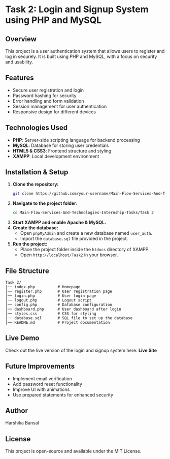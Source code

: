 # Task 2: Login and Signup System using PHP and MySQL

## Overview
This project is a user authentication system that allows users to register and log in securely. It is built using PHP and MySQL, with a focus on security and usability.

## Features
- Secure user registration and login
- Password hashing for security
- Error handling and form validation
- Session management for user authentication
- Responsive design for different devices

## Technologies Used
- **PHP**: Server-side scripting language for backend processing
- **MySQL**: Database for storing user credentials
- **HTML5 & CSS3**: Frontend structure and styling
- **XAMPP**: Local development environment

## Installation & Setup
1. **Clone the repository:**
   ```sh
   git clone https://github.com/your-username/Main-Flow-Services-And-Technologies-Internship-Tasks.git
   ```
2. **Navigate to the project folder:**
   ```sh
   cd Main-Flow-Services-And-Technologies-Internship-Tasks/Task 2
   ```
3. **Start XAMPP and enable Apache & MySQL.**
4. **Create the database:**
   - Open `phpMyAdmin` and create a new database named `user_auth`.
   - Import the `database.sql` file provided in the project.
5. **Run the project:**
   - Place the project folder inside the `htdocs` directory of XAMPP.
   - Open `http://localhost/Task2` in your browser.

## File Structure
```
Task 2/
│── index.php          # Homepage
│── register.php       # User registration page
│── login.php          # User login page
│── logout.php         # Logout script
│── config.php         # Database configuration
│── dashboard.php      # User dashboard after login
│── styles.css         # CSS for styling
│── database.sql       # SQL file to set up the database
│── README.md          # Project documentation
```

## Live Demo
Check out the live version of the login and signup system here: **Live Site**

## Future Improvements
- Implement email verification
- Add password reset functionality
- Improve UI with animations
- Use prepared statements for enhanced security

## Author
Harshika Bansal

## License
This project is open-source and available under the MIT License.
